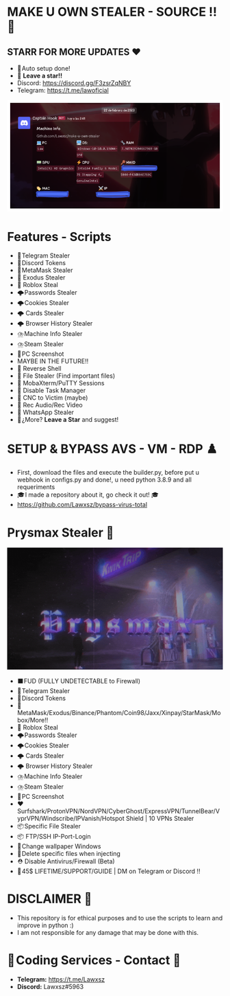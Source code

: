# MAKE U OWN STEALER - SOURCE !! 🚀
## STARR FOR MORE UPDATES ❤️ 
- 🎄 Auto setup done!
- 🌟 **Leave a star!!**
- Discord: https://discord.gg/F3zsrZqNBY
- Telegram: https://t.me/lawoficial

![machine-info](machine-info.png)

# Features - Scripts
- 🚀 Telegram Stealer 
- 🚀 Discord Tokens
- 🚀 MetaMask Stealer
- 🚀 Exodus Stealer
- 🚀 Roblox Steal
- 🌩️ Passwords Stealer
- 🌩️ Cookies Stealer
- 🌩️ Cards Stealer
- 🌩️ Browser History Stealer
- ⛈️ Machine Info Stealer
- ⛈️ Steam Stealer
- 📸 PC Screenshot
- MAYBE IN THE FUTURE!!
- 🛑 Reverse Shell
- 🛑 File Stealer (Find important files)
- 🛑 MobaXterm/PuTTY Sessions
- 🛑 Disable Task Manager
- 🛑 CNC to Victim (maybe)
- 🛑 Rec Audio/Rec Video
- 🛑 WhatsApp Stealer
- 🌟 ¿More? **Leave a Star** and suggest!

# SETUP & BYPASS AVS - VM - RDP ♟️ 
- First, download the files and execute the builder.py, before put u webhook in configs.py and done!, u need python 3.8.9 and all requeriments
- 🎓 I made a repository about it, go check it out! 🎓 
- https://github.com/Lawxsz/bypass-virus-total
# Prysmax Stealer 💽 
![prysmax_banner.gif](prysmax_banner.gif)
- ⬛ FUD (FULLY UNDETECTABLE to Firewall)
- 🚀 Telegram Stealer 
- 🚀 Discord Tokens
- 🦊 MetaMask/Exodus/Binance/Phantom/Coin98/Jaxx/Xinpay/StarMask/Mobox/More!!
- 🚀 Roblox Steal
- 🌩️ Passwords Stealer
- 🌩️ Cookies Stealer
- 🌩️ Cards Stealer
- 🌩️ Browser History Stealer
- ⛈️ Machine Info Stealer
- ⛈️ Steam Stealer
- 📸 PC Screenshot
- ❤️ Surfshark/ProtonVPN/NordVPN/CyberGhost/ExpressVPN/TunnelBear/VyprVPN/Windscribe/IPVanish/Hotspot Shield | 10 VPNs Stealer
- 📦 Specific File Stealer
- 📦 FTP/SSH IP-Port-Login
- 🧮 Change wallpaper Windows
- 🧪 Delete specific files when injecting
- ⛑️ Disable Antivirus/Firewall (Beta)
- 💸 45$ LIFETIME/SUPPORT/GUIDE | DM on Telegram or Discord !!
# DISCLAIMER 📛 
- This repository is for ethical purposes and to use the scripts to learn and improve in python :)
- I am not responsible for any damage that may be done with this.

# 🔰 Coding Services - Contact 🔰 
- **Telegram:** https://t.me/Lawxsz
- **Discord:** Lawxsz#5963
